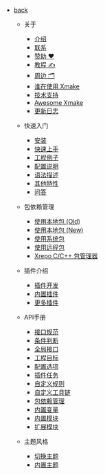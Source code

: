- [back](/)

  - 关于
    
    - [介绍](/xmake/about/introduction)
    - [联系](/xmake/about/contact)
    - [赞助 ❤️](/xmake/about/sponsor)
    - [教程 ✍️](/xmake/about/course)
    - [周边 🗂️](/xmake/about/peripheral_items)
    - [谁在使用 Xmake](/xmake/about/who_is_using_xmake)
    - [技术支持](/xmake/about/technical_support)
    - [Awesome Xmake](/xmake/about/awesome)
    - [更新日志](/xmake/about/changelog)
   
  - 快速入门

    - [安装](/xmake/guide/installation)
    - [快速上手](/xmake/guide/quickstart)
    - [工程例子](/xmake/guide/project_examples)
    - [配置说明](/xmake/guide/configuration)
    - [语法描述](/xmake/guide/syntax_description)
    - [其他特性](/xmake/guide/other_features)
    - [问答](/xmake/guide/faq)

  - 包依赖管理

    - [使用本地包 (Old)](/xmake/package/local_package_old)
    - [使用本地包 (New)](/xmake/package/local_package)
    - [使用系统包](/xmake/package/system_package)
    - [使用远程包](/xmake/package/remote_package)
    - [Xrepo C/C++ 包管理器](https://chunqian.github.io/https://xrepo.xmake.io/#/zh-cn/getting_started)

  - 插件介绍

    - [插件开发](/xmake/plugin/plugin_development)
    - [内置插件](/xmake/plugin/builtin_plugins)
    - [更多插件](/xmake/plugin/more_plugins)

  - API手册

    - [接口规范](/xmake/manual/specification)
    - [条件判断](/xmake/manual/conditions)
    - [全局接口](/xmake/manual/global_interfaces)
    - [工程目标](/xmake/manual/project_target)
    - [配置选项](/xmake/manual/configuration_option)
    - [插件任务](/xmake/manual/plugin_task)
    - [自定义规则](/xmake/manual/custom_rule)
    - [自定义工具链](/xmake/manual/custom_toolchain)
    - [包依赖管理](/xmake/manual/package_dependencies)
    - [内置变量](/xmake/manual/builtin_variables)
    - [内置模块](/xmake/manual/builtin_modules)
    - [扩展模块](/xmake/manual/extension_modules)

  - 主题风格

    - [切换主题](/xmake/theme/switch_theme)
    - [内置主题](/xmake/theme/builtin_themes)
